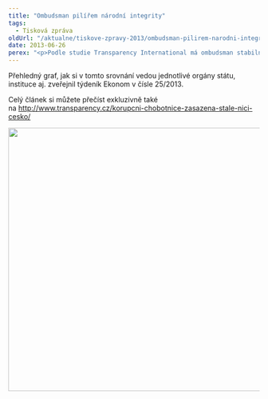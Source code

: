 ```yaml
---
title: "Ombudsman pilířem národní integrity"
tags:
  - Tisková zpráva
oldUrl: "/aktualne/tiskove-zpravy-2013/ombudsman-pilirem-narodni-integrity"
date: 2013-06-26
perex: "<p>Podle studie Transparency International má ombudsman stabilně nejblíže k ideálu, pokud jde o nezávislost, odpovědnost, skládání účtů, transparentnost, integritu, zdroje a jejich využívání apod.</p>"
---
```


<!-- imported from the old website -->

<p>Přehledný graf, jak si v tomto srovnání vedou jednotlivé orgány státu, instituce aj. zveřejnil týdeník Ekonom v čísle 25/2013.</p><p>Celý článek si můžete přečíst exkluzivně také na <a title="Otevření do nového okna" href="http://www.transparency.cz/korupcni-chobotnice-zasazena-stale-nici-cesko/" target="_blank">http://www.transparency.cz/korupcni-chobotnice-zasazena-stale-nici-cesko/</a> </p><p><img src="https://www.ochrance.cz/uploads/RTEmagicC_transparency.jpg.jpg" height="527" width="783" alt="" /></p>
